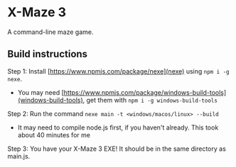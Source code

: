 # X-Maze 3
A command-line maze game.
## Build instructions
Step 1: Install [https://www.npmjs.com/package/nexe](nexe) using `npm i -g nexe`.
   * You may need [https://www.npmjs.com/package/windows-build-tools](windows-build-tools), get them with `npm i -g windows-build-tools`

Step 2: Run the command `nexe main -t <windows/macos/linux> --build`
   * It may need to compile node.js first, if you haven't already. This took about 40 minutes for me

Step 3: You have your X-Maze 3 EXE! It should be in the same directory as main.js.